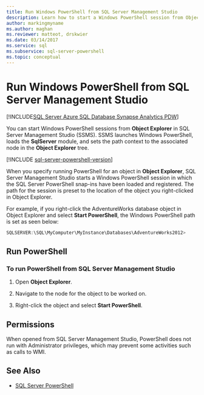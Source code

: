 ```yaml
---
title: Run Windows PowerShell from SQL Server Management Studio
description: Learn how to start a Windows PowerShell session from Object Explorer in SQL Server Management Studio, with the path preset to the location of your choice of objects.
author: markingmyname
ms.author: maghan
ms.reviewer: matteot, drskwier
ms.date: 03/14/2017
ms.service: sql
ms.subservice: sql-server-powershell
ms.topic: conceptual
---
```


# Run Windows PowerShell from SQL Server Management Studio

[!INCLUDE[SQL Server Azure SQL Database Synapse Analytics PDW](../includes/applies-to-version/sql-asdb-asdbmi-asa-pdw.md)]

You can start Windows PowerShell sessions from **Object Explorer** in SQL Server Management Studio (SSMS). SSMS launches Windows PowerShell, loads the **SqlServer** module, and sets the path context to the associated node in the **Object Explorer** tree.

[!INCLUDE [sql-server-powershell-version](../includes/sql-server-powershell-version.md)]

When you specify running PowerShell for an object in **Object Explorer**, SQL Server Management Studio starts a Windows PowerShell session in which the SQL Server PowerShell snap-ins have been loaded and registered. The path for the session is preset to the location of the object you right-clicked in Object Explorer.

For example, if you right-click the AdventureWorks database object in Object Explorer and select **Start PowerShell**, the Windows PowerShell path is set as seen below:

```powershell
SQLSERVER:\SQL\MyComputer\MyInstance\Databases\AdventureWorks2012>  
```

## Run PowerShell

### To run PowerShell from SQL Server Management Studio

1. Open **Object Explorer**.

2. Navigate to the node for the object to be worked on.

3. Right-click the object and select **Start PowerShell**.

## Permissions

When opened from SQL Server Management Studio, PowerShell does not run with Administrator privileges, which may prevent some activities such as calls to WMI.

## See Also

- [SQL Server PowerShell](sql-server-powershell.md)
